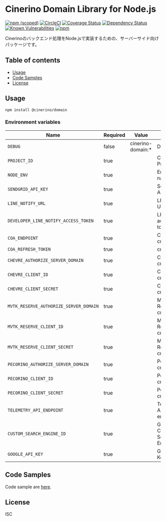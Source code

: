 # Cinerino Domain Library for Node.js

[![npm (scoped)](https://img.shields.io/npm/v/@cinerino/domain.svg)](https://www.npmjs.com/package/@cinerino/domain)
[![CircleCI](https://circleci.com/gh/cinerino/domain.svg?style=svg)](https://circleci.com/gh/cinerino/domain)
[![Coverage Status](https://coveralls.io/repos/github/cinerino/domain/badge.svg?branch=master)](https://coveralls.io/github/cinerino/domain?branch=master)
[![Dependency Status](https://img.shields.io/david/cinerino/domain.svg)](https://david-dm.org/cinerino/domain)
[![Known Vulnerabilities](https://snyk.io/test/github/cinerino/domain/badge.svg)](https://snyk.io/test/github/cinerino/domain)
[![npm](https://img.shields.io/npm/dm/@cinerino/domain.svg)](https://nodei.co/npm/@cinerino/domain/)

Cinerinoのバックエンド処理をNode.jsで実装するための、サーバーサイド向けパッケージです。

## Table of contents

* [Usage](#usage)
* [Code Samples](#code-samples)
* [License](#license)

## Usage

```shell
npm install @cinerino/domain
```

### Environment variables

| Name                                   | Required | Value             | Purpose                        |
| -------------------------------------- | -------- | ----------------- | ------------------------------ |
| `DEBUG`                                | false    | cinerino-domain:* | Debug                          |
| `PROJECT_ID`                           | true     |                   | Cinerino Project ID            |
| `NODE_ENV`                             | true     |                   | Environment name               |
| `SENDGRID_API_KEY`                     | true     |                   | SendGrid API Key               |
| `LINE_NOTIFY_URL`                      | true     |                   | LINE Notify URL                |
| `DEVELOPER_LINE_NOTIFY_ACCESS_TOKEN`   | true     |                   | LINE Notify access token       |
| `COA_ENDPOINT`                         | true     |                   | COA credentilas                |
| `COA_REFRESH_TOKEN`                    | true     |                   | credentilas                    |
| `CHEVRE_AUTHORIZE_SERVER_DOMAIN`       | true     |                   | Chevre credentials             |
| `CHEVRE_CLIENT_ID`                     | true     |                   | Chevre credentials             |
| `CHEVRE_CLIENT_SECRET`                 | true     |                   | Chevre credentials             |
| `MVTK_RESERVE_AUTHORIZE_SERVER_DOMAIN` | true     |                   | Mvtk Reserve credentials       |
| `MVTK_RESERVE_CLIENT_ID`               | true     |                   | Mvtk Reserve credentials       |
| `MVTK_RESERVE_CLIENT_SECRET`           | true     |                   | Mvtk Reserve credentials       |
| `PECORINO_AUTHORIZE_SERVER_DOMAIN`     | true     |                   | Pecorino credentials           |
| `PECORINO_CLIENT_ID`                   | true     |                   | Pecorino credentials           |
| `PECORINO_CLIENT_SECRET`               | true     |                   | Pecorino credentials           |
| `TELEMETRY_API_ENDPOINT`               | true     |                   | Telemetry API endpoint         |
| `CUSTOM_SEARCH_ENGINE_ID`              | true     |                   | Google Custom Search Engine ID |
| `GOOGLE_API_KEY`                       | true     |                   | Google API Key                 |

## Code Samples

Code sample are [here](https://github.com/cinerino/domain/tree/master/example).

## License

ISC
